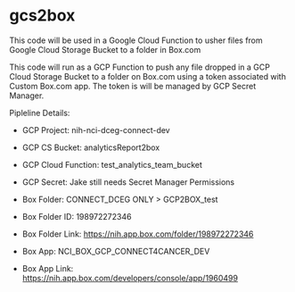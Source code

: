 # gcs2box
This code will be used in a Google Cloud Function to usher files from Google Cloud Storage Bucket to a folder in Box.com

This code will run as a GCP Function to push any file 
dropped in a GCP Cloud Storage Bucket to a folder on Box.com using
a token associated with Custom Box.com app. The token is will be 
managed by GCP Secret Manager.

Pipleline Details:

- GCP Project:          nih-nci-dceg-connect-dev

- GCP CS Bucket:        analyticsReport2box

- GCP Cloud Function:   test_analytics_team_bucket

- GCP Secret:           Jake still needs Secret Manager Permissions

- Box Folder:           CONNECT_DCEG ONLY > GCP2BOX_test

- Box Folder ID:        198972272346

- Box Folder Link:      https://nih.app.box.com/folder/198972272346          

- Box App:              NCI_BOX_GCP_CONNECT4CANCER_DEV

- Box App Link:         https://nih.app.box.com/developers/console/app/1960499
